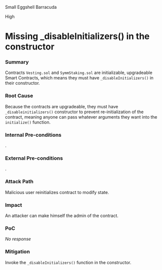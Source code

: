 Small Eggshell Barracuda

High

# Missing _disableInitializers() in the constructor

### Summary

Contracts `Vesting.sol` and `SymmStaking.sol` are initializable, upgradeable Smart Contracts, which means they must have `_disableInitializers()` in their constructor. 

### Root Cause

Because the contracts are upgradeable, they must have `_disableinitializers()` constructor to prevent re-initialization of the contract, meaning anyone can pass whatever arguments they want into the `initialize()` function.

### Internal Pre-conditions

.

### External Pre-conditions

.

### Attack Path

Malicious user reinitializes contract to modify state.


### Impact

An attacker can make himself the admin of the contract.

### PoC

_No response_

### Mitigation

Invoke the `_disableInitializers()` function in the constructor.